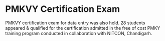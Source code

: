 # PMKVY Certification Exam
PMKVY certification exam for data entry was also held. 28 students appeared & qualified for the certification admitted in the free of cost PMKY training program conducted in collaboration with NITCON, Chandigarh.
